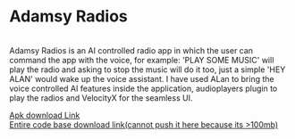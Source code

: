 # Adamsy Radios
 <br />
Adamsy Radios is an AI controlled radio app in which the user can command the app with the voice, for example: 'PLAY SOME MUSIC' will play the radio and asking to stop the music will do it too, just a simple 'HEY ALAN' would wake up the voice assistant.
I have used ALan to bring the voice controlled AI features inside the application, audioplayers plugin to play the radios and VelocityX for the seamless UI.


[Apk download Link](https://drive.google.com/file/d/1tShxDTBQSnMOt52rgjieHf3aHWk9z4TR/view?usp=sharing)
 <br /> 
[Entire code base download link(cannot push it here because its >100mb)](https://drive.google.com/drive/folders/1mJyiSJ9oTNhy8uM0-7X5zWnXTTd1DmBw?usp=sharing)


 
